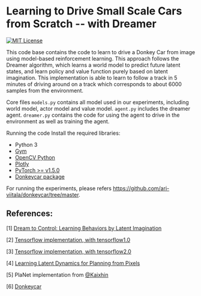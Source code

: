 Learning to Drive Small Scale Cars from Scratch -- with Dreamer
======

[![MIT License](https://img.shields.io/badge/license-MIT-blue.svg)](LICENSE.md)

This code base contains the code to learn to drive a Donkey Car from image using model-based reinforcement learning. This approach follows the Dreamer algorithm, which learns a world model to predict future latent states, and learn policy and value function purely based on latent imagination. This implementation is able to learn to follow a track in 5 minutes of driving around on a track which corresponds to about 6000 samples from the environment.


Core files
`models.py` contains all model used in our experiments, including world model, actor model and value model. `agent.py` includes the dreamer agent. `dreamer.py` contains the code for using the agent to drive in the environment as well as training the agent.

Running the code
Install the required libraries:

- Python 3
- [Gym](https://gym.openai.com/)
- [OpenCV Python](https://pypi.python.org/pypi/opencv-python)
- [Plotly](https://plot.ly/)
- [PyTorch >= v1.5.0](http://pytorch.org/)
- [Donkeycar package](https://github.com/ari-viitala/RLDonkeyCar)


For running the experiments, please refers https://github.com/ari-viitala/donkeycar/tree/master.

References:
------------

[1] [Dream to Control: Learning Behaviors by Latent Imagination](https://arxiv.org/abs/1912.01603)  

[2] [Tensorflow implementation, with tensorflow1.0](https://github.com/google-research/dreamer)

[3] [Tensorflow implementation, with tensorflow2.0](https://github.com/danijar/dreamer)

[4] [Learning Latent Dynamics for Planning from Pixels](https://arxiv.org/abs/1811.04551)  

[5] PlaNet implementation from [@Kaixhin](https://github.com/Kaixhin) 

[6] [Donkeycar](https://www.donkeycar.com/) 

